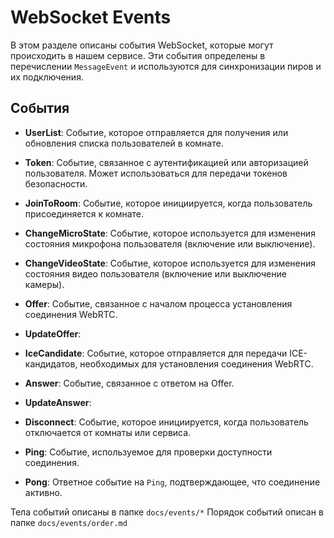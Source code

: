 # WebSocket Events

В этом разделе описаны события WebSocket, которые могут происходить в нашем сервисе. Эти события определены в перечислении `MessageEvent` и используются для синхронизации пиров и их подключения.

## События

- **UserList**: Событие, которое отправляется для получения или обновления списка пользователей в комнате.

- **Token**: Событие, связанное с аутентификацией или авторизацией пользователя. Может использоваться для передачи токенов безопасности.

- **JoinToRoom**: Событие, которое инициируется, когда пользователь присоединяется к комнате.

- **ChangeMicroState**: Событие, которое используется для изменения состояния микрофона пользователя (включение или выключение).

- **ChangeVideoState**: Событие, которое используется для изменения состояния видео пользователя (включение или выключение камеры).

- **Offer**: Событие, связанное с началом процесса установления соединения WebRTC.

- **UpdateOffer**: 

- **IceCandidate**: Событие, которое отправляется для передачи ICE-кандидатов, необходимых для установления соединения WebRTC.

- **Answer**: Событие, связанное с ответом на Offer.

- **UpdateAnswer**: 

- **Disconnect**: Событие, которое инициируется, когда пользователь отключается от комнаты или сервиса.

- **Ping**: Событие, используемое для проверки доступности соединения. 

- **Pong**: Ответное событие на `Ping`, подтверждающее, что соединение активно.


Тела событий описаны в папке `docs/events/*`
Порядок событий описан в папке `docs/events/order.md`
